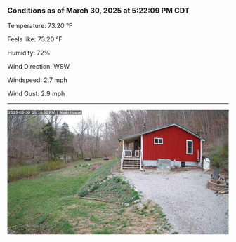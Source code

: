 ### Conditions as of March 30, 2025 at 5:22:09 PM CDT 

Temperature: 73.20 &deg;F

Feels like: 73.20 &deg;F

Humidity: 72%

Wind Direction: WSW

Windspeed: 2.7 mph

Wind Gust: 2.9 mph

---

<img src="./images/latest.jpeg"/>

